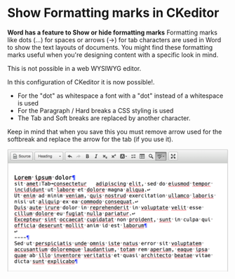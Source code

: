 # Show Formatting marks in CKeditor

**Word has a feature to Show or hide formatting marks**
Formatting marks like dots (…) for spaces or arrows (→) for tab characters are used in Word to show the text layouts of documents. 
You might find these formatting marks useful when you're designing content with a specific look in mind.

This is not possible in a web WYSIWYG editor.

In this configuration of CKeditor it is now possible!.
- For the "dot" as whitespace a font with a "dot" instead of a whitespace is used
- For the Paragraph / Hard breaks a CSS styling is used
- The Tab and Soft breaks are replaced by another character.

Keep in mind that when you save this you must remove arrow used for the softbreak and replace the arrow for the tab (if you use it).

![Formatting marks](CKEditorFormattingMarks.png?raw=true "Formatting marks")    

